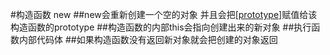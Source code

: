 #构造函数  new
##new会重新创建一个空的对象  并且会把[[prototype]](隐式原型)赋值给该构造函数的prototype
##构造函数的内部this会指向创建出来的新对象
##执行函数内部代码体
##如果构造函数没有返回新对象就会把创建的对象返回